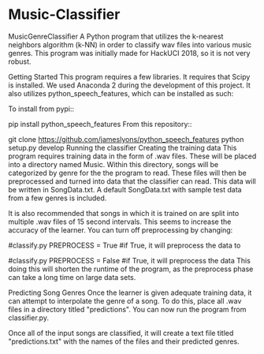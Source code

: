 # Music-Classifier
MusicGenreClassifier
A Python program that utilizes the k-nearest neighbors algorithm (k-NN) in order to classify wav files into various music genres. This program was initially made for HackUCI 2018, so it is not very robust.

Getting Started
This program requires a few libraries. It requires that Scipy is installed. We used Anaconda 2 during the development of this project. It also utilizes python_speech_features, which can be installed as such:

To install from pypi::

pip install python_speech_features
From this repository::

git clone https://github.com/jameslyons/python_speech_features
python setup.py develop
Running the classifier
Creating the training data
This program requires training data in the form of .wav files. These will be placed into a directory named Music. Within this directory, songs will be categorized by genre for the the program to read. These files will then be preprocessed and turned into data that the classifier can read. This data will be written in SongData.txt. A default SongData.txt with sample test data from a few genres is included.

It is also recommended that songs in which it is trained on are split into multiple .wav files of 15 second intervals. This seems to increase the accuracy of the learner. You can turn off preprocessing by changing:

#classify.py
PREPROCESS = True #if True, it will preprocess the data
to

#classify.py
PREPROCESS = False #if True, it will preprocess the data
This doing this will shorten the runtime of the program, as the preprocess phase can take a long time on large data sets.

Predicting Song Genres
Once the learner is given adequate training data, it can attempt to interpolate the genre of a song. To do this, place all .wav files in a directory titled "predictions". You can now run the program from classifier.py.

Once all of the input songs are classified, it will create a text file titled "predictions.txt" with the names of the files and their predicted genres.

